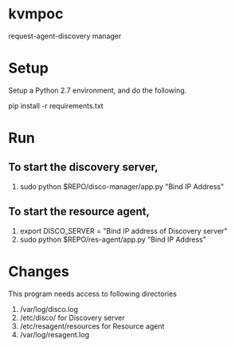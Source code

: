 # kvmpoc
request-agent-discovery manager

# Setup
Setup a Python 2.7 environment, and do the following.

pip install -r requirements.txt 

# Run
## To start the discovery server,
1. sudo python $REPO/disco-manager/app.py "Bind IP Address"

## To start the resource agent,
1. export DISCO_SERVER = "Bind IP address of Discovery server"
2. sudo python $REPO/res-agent/app.py "Bind IP Address"

# Changes 
This program needs access to following directories
1. /var/log/disco.log
2. /etc/disco/ for Discovery server
3. /etc/resagent/resources for Resource agent
4. /var/log/resagent.log
